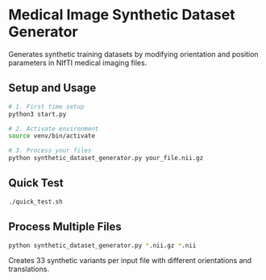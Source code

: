 # Medical Image Synthetic Dataset Generator

Generates synthetic training datasets by modifying orientation and position parameters in NIfTI medical imaging files.

## Setup and Usage

```bash
# 1. First time setup
python3 start.py

# 2. Activate environment  
source venv/bin/activate

# 3. Process your files
python synthetic_dataset_generator.py your_file.nii.gz
```

## Quick Test

```bash
./quick_test.sh
```

## Process Multiple Files

```bash
python synthetic_dataset_generator.py *.nii.gz *.nii
```

Creates 33 synthetic variants per input file with different orientations and translations. 